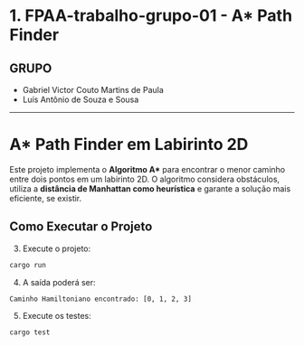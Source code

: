 
# 1. FPAA-trabalho-grupo-01 - A* Path Finder

## GRUPO
- Gabriel Victor Couto Martins de Paula
- Luís Antônio de Souza e Sousa

--- 

# A* Path Finder em Labirinto 2D

Este projeto implementa o **Algoritmo A\*** para encontrar o menor caminho entre dois pontos em um labirinto 2D. O algoritmo considera obstáculos, utiliza a **distância de Manhattan como heurística** e garante a solução mais eficiente, se existir.

## Como Executar o Projeto

3. Execute o projeto:
```bash
cargo run
```

4. A saída poderá ser:
```
Caminho Hamiltoniano encontrado: [0, 1, 2, 3]
```

5. Execute os testes:
```bash
cargo test
```
